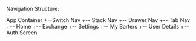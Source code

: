 Navigation Structure:

App Container
    +--Switch Nav
        +-- Stack Nav
            +-- Drawer Nav
                +-- Tab Nav
                    +-- Home
                    +-- Exchange
                +-- Settings
                +-- My Barters
            +-- User Details
        +-- Auth Screen

